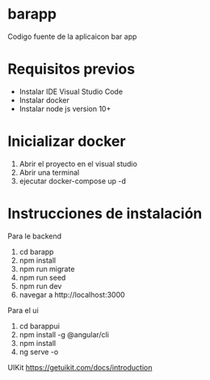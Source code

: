 # barapp
Codigo fuente de la aplicaicon bar app

# Requisitos previos

- Instalar IDE Visual Studio Code
- Instalar docker
- Instalar node js version 10+

# Inicializar docker

1. Abrir el proyecto en el visual studio
2. Abrir una terminal
3. ejecutar docker-compose up -d


# Instrucciones de instalación

Para le backend

1. cd barapp
2. npm install
3. npm run migrate
4. npm run seed
3. npm run dev
4. navegar a http://localhost:3000

Para el ui

1. cd barappui
2. npm install -g @angular/cli
3. npm install
4. ng serve -o


UIKit
https://getuikit.com/docs/introduction
